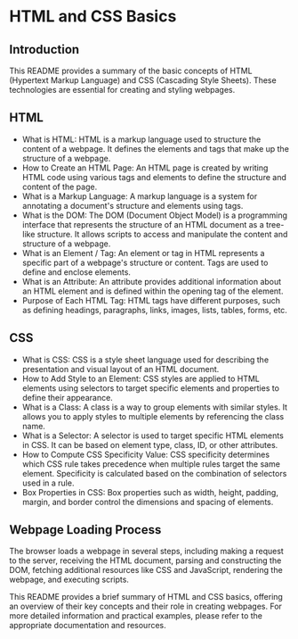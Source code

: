 # HTML and CSS Basics

## Introduction
This README provides a summary of the basic concepts of HTML (Hypertext Markup Language) and CSS (Cascading Style Sheets). These technologies are essential for creating and styling webpages. 

## HTML
- What is HTML: HTML is a markup language used to structure the content of a webpage. It defines the elements and tags that make up the structure of a webpage.
- How to Create an HTML Page: An HTML page is created by writing HTML code using various tags and elements to define the structure and content of the page.
- What is a Markup Language: A markup language is a system for annotating a document's structure and elements using tags.
- What is the DOM: The DOM (Document Object Model) is a programming interface that represents the structure of an HTML document as a tree-like structure. It allows scripts to access and manipulate the content and structure of a webpage.
- What is an Element / Tag: An element or tag in HTML represents a specific part of a webpage's structure or content. Tags are used to define and enclose elements.
- What is an Attribute: An attribute provides additional information about an HTML element and is defined within the opening tag of the element.
- Purpose of Each HTML Tag: HTML tags have different purposes, such as defining headings, paragraphs, links, images, lists, tables, forms, etc.

## CSS
- What is CSS: CSS is a style sheet language used for describing the presentation and visual layout of an HTML document.
- How to Add Style to an Element: CSS styles are applied to HTML elements using selectors to target specific elements and properties to define their appearance.
- What is a Class: A class is a way to group elements with similar styles. It allows you to apply styles to multiple elements by referencing the class name.
- What is a Selector: A selector is used to target specific HTML elements in CSS. It can be based on element type, class, ID, or other attributes.
- How to Compute CSS Specificity Value: CSS specificity determines which CSS rule takes precedence when multiple rules target the same element. Specificity is calculated based on the combination of selectors used in a rule.
- Box Properties in CSS: Box properties such as width, height, padding, margin, and border control the dimensions and spacing of elements.

## Webpage Loading Process
The browser loads a webpage in several steps, including making a request to the server, receiving the HTML document, parsing and constructing the DOM, fetching additional resources like CSS and JavaScript, rendering the webpage, and executing scripts.

This README provides a brief summary of HTML and CSS basics, offering an overview of their key concepts and their role in creating webpages. For more detailed information and practical examples, please refer to the appropriate documentation and resources.
